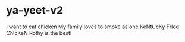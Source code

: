 # ya-yeet-v2
i want to eat chicken
My family loves to smoke as one
KeNtUcKy FrIed ChIcKeN
Rothy is the best!
